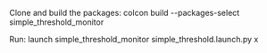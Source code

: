 Clone and build the packages: colcon build --packages-select simple_threshold_monitor

Run: launch simple_threshold_monitor simple_threshold.launch.py
x
